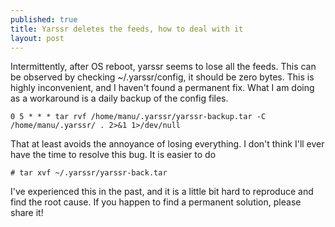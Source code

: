 ```yaml
---
published: true
title: Yarssr deletes the feeds, how to deal with it
layout: post
---
```

Intermittently, after OS reboot, yarssr seems to lose all the feeds. This can be observed by checking ~/.yarssr/config, it should be zero bytes.
This is highly inconvenient, and I haven't found a permanent fix. What I am doing as a workaround is a daily backup of the config files. 

``` shell
0 5 * * * tar rvf /home/manu/.yarssr/yarssr-backup.tar -C /home/manu/.yarssr/ . 2>&1 1>/dev/null
```

That at least avoids the annoyance of losing everything. I don't think I'll ever have the time to resolve this bug. It is easier to do

```
# tar xvf ~/.yarssr/yarssr-back.tar
```

I've experienced this in the past, and it is a little bit hard to reproduce and find the root cause. If you happen to find a permanent solution, please share it!